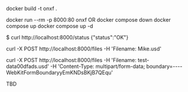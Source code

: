 docker build -t onxf .


docker run --rm -p 8000:80 onxf
OR
docker compose down
docker compose up 
docker compose up -d



$ curl http://localhost:8000/status
{"status":"OK"}



curl -X POST  http://localhost:8000/files -H 'Filename: Mike.usd'

curl -X POST  http://localhost:8000/files -H 'Filename: test-data00dfads.usd' -H 'Content-Type: multipart/form-data; boundary=----WebKitFormBoundaryyEmKNDsBKjB7QEqu'


TBD
